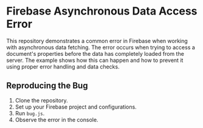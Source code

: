 # Firebase Asynchronous Data Access Error

This repository demonstrates a common error in Firebase when working with asynchronous data fetching. The error occurs when trying to access a document's properties before the data has completely loaded from the server.  The example shows how this can happen and how to prevent it using proper error handling and data checks.

## Reproducing the Bug

1. Clone the repository.
2. Set up your Firebase project and configurations.
3. Run `bug.js`.
4. Observe the error in the console.